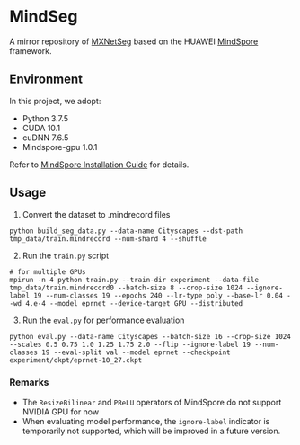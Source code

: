 # MindSeg

A mirror repository of [MXNetSeg](https://github.com/BebDong/MXNetSeg) based on the HUAWEI [MindSpore](https://www.mindspore.cn/en) framework.

## Environment

In this project, we adopt:

- Python 3.7.5
- CUDA 10.1
- cuDNN 7.6.5
- Mindspore-gpu 1.0.1

Refer to [MindSpore Installation Guide](https://www.mindspore.cn/install/en) for details.

## Usage

1. Convert the dataset to .mindrecord files

```shell
python build_seg_data.py --data-name Cityscapes --dst-path tmp_data/train.mindrecord --num-shard 4 --shuffle
```

2. Run the `train.py` script

```shell
# for multiple GPUs
mpirun -n 4 python train.py --train-dir experiment --data-file tmp_data/train.mindrecord0 --batch-size 8 --crop-size 1024 --ignore-label 19 --num-classes 19 --epochs 240 --lr-type poly --base-lr 0.04 --wd 4.e-4 --model eprnet --device-target GPU --distributed
```

3. Run the `eval.py` for performance evaluation

```shell
python eval.py --data-name Cityscapes --batch-size 16 --crop-size 1024 --scales 0.5 0.75 1.0 1.25 1.75 2.0 --flip --ignore-label 19 --num-classes 19 --eval-split val --model eprnet --checkpoint experiment/ckpt/eprnet-10_27.ckpt
```

### Remarks

- The `ResizeBilinear` and `PReLU` operators of MindSpore do not support NVIDIA GPU for now
- When evaluating model performance, the `ignore-label` indicator is temporarily not supported, which will be improved in a future version.
